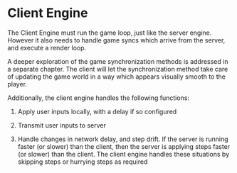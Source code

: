 # Client Engine


The Client Engine must run the game loop, just like the server engine.  However it also needs to handle game syncs which arrive from the server, and execute a render loop.

A deeper exploration of the game synchronization methods is addressed in a separate chapter.  The client will let the synchronization method take care of updating the game world in a way which appears visually smooth to the player.

Additionally, the client engine handles the following functions:

1. Apply user inputs locally, with a delay if so configured

2. Transmit user inputs to server

3. Handle changes in network delay, and step drift.  If the server is running faster (or slower) than the client, then the server is applying steps faster (or slower) than the client.  The client engine handles these situations by skipping steps or hurrying steps as required
